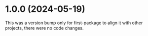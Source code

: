 # 1.0.0 (2024-05-19)

This was a version bump only for first-package to align it with other projects, there were no code changes.